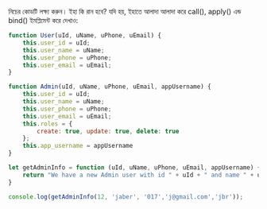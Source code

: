নিচের কোডটি লক্ষ্য করুন। ইহা কি রান হবে? যদি হয়, ইহাতে আলাদা আলাদা করে call(), apply() এন্ড bind() ইমপ্লিমেন্ট করে দেখাও:

````js
function User(uId, uName, uPhone, uEmail) {
    this.user_id = uId;
    this.user_name = uName;
    this.user_phone = uPhone;
    this.user_email = uEmail;
}

function Admin(uId, uName, uPhone, uEmail, appUsername) {
    this.user_id = uId;
    this.user_name = uName;
    this.user_phone = uPhone;
    this.user_email = uEmail;
    this.roles = {
        create: true, update: true, delete: true
    };
    this.app_username = appUsername
}

let getAdminInfo = function (uId, uName, uPhone, uEmail, appUsername) {
    return "We have a new Admin user with id " + uId + " and name " + uName;
}

console.log(getAdminInfo(12, 'jaber', '017','j@gmail.com','jbr'));
````
